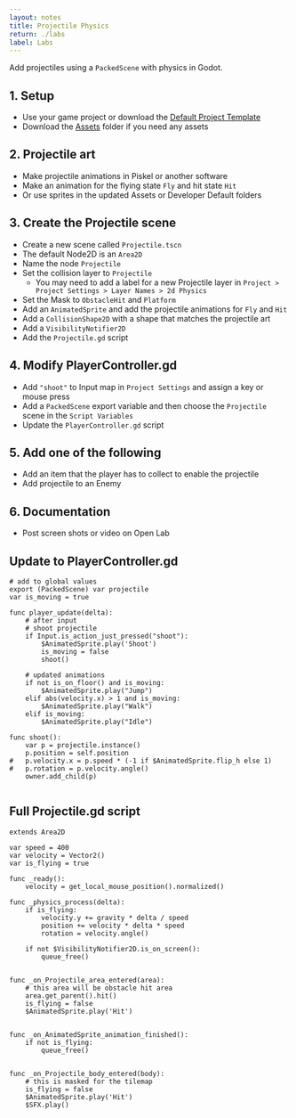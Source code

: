 ```yaml
---
layout: notes
title: Projectile Physics
return: ./labs
label: Labs
---
```



<!-- <iframe width="560" height="315" src="https://www.youtube.com/embed/lL3zTb9F6q0?rel=0" frameborder="0" allowfullscreen></iframe> -->

Add projectiles using a `PackedScene` with physics in Godot.

## 1. Setup
- Use your game project or download the [Default Project Template](./270_Template.zip)
- Download the [Assets](./270_Assets.zip) folder if you need any assets

## 2. Projectile art
- Make projectile animations in Piskel or another software
- Make an animation for the flying state `Fly` and hit state `Hit`
- Or use sprites in the updated Assets or Developer Default folders

## 3. Create the Projectile scene
- Create a new scene called `Projectile.tscn`
- The default Node2D is an `Area2D`
- Name the node `Projectile`
- Set the collision layer to `Projectile`
	- You may need to add a label for a new Projectile layer in `Project > Project Settings > Layer Names > 2d Physics`
- Set the Mask to `ObstacleHit` and `Platform`
- Add an `AnimatedSprite` and add the projectile animations for `Fly` and `Hit`
- Add a `CollisionShape2D` with a shape that matches the projectile art
- Add a `VisibilityNotifier2D`
- Add the `Projectile.gd` script

## 4. Modify PlayerController.gd
- Add `"shoot"` to Input map in `Project Settings` and assign a key or mouse press
- Add a `PackedScene` export variable and then choose the `Projectile` scene in the `Script Variables`
- Update the `PlayerController.gd` script

## 5. Add one of the following
- Add an item that the player has to collect to enable the projectile
- Add projectile to an Enemy

## 6. Documentation
- Post screen shots or video on Open Lab

## Update to PlayerController.gd
```
# add to global values
export (PackedScene) var projectile
var is_moving = true

func player_update(delta):
	# after input
	# shoot projectile
	if Input.is_action_just_pressed("shoot"):
		$AnimatedSprite.play('Shoot')
		is_moving = false
		shoot()

	# updated animations
	if not is_on_floor() and is_moving:
		$AnimatedSprite.play("Jump")
	elif abs(velocity.x) > 1 and is_moving:
		$AnimatedSprite.play("Walk")
	elif is_moving:
		$AnimatedSprite.play("Idle")

func shoot():
	var p = projectile.instance()
	p.position = self.position
#	p.velocity.x = p.speed * (-1 if $AnimatedSprite.flip_h else 1)
#	p.rotation = p.velocity.angle()
	owner.add_child(p)
	
```

## Full Projectile.gd script
```
extends Area2D

var speed = 400
var velocity = Vector2()
var is_flying = true

func _ready():
	velocity = get_local_mouse_position().normalized()

func _physics_process(delta):
	if is_flying:
		velocity.y += gravity * delta / speed
		position += velocity * delta * speed
		rotation = velocity.angle()
		
	if not $VisibilityNotifier2D.is_on_screen():
		queue_free()


func _on_Projectile_area_entered(area):
	# this area will be obstacle hit area
	area.get_parent().hit()
	is_flying = false
	$AnimatedSprite.play('Hit')


func _on_AnimatedSprite_animation_finished():
	if not is_flying:
		queue_free()


func _on_Projectile_body_entered(body):
	# this is masked for the tilemap
	is_flying = false
	$AnimatedSprite.play('Hit')
	$SFX.play()
```